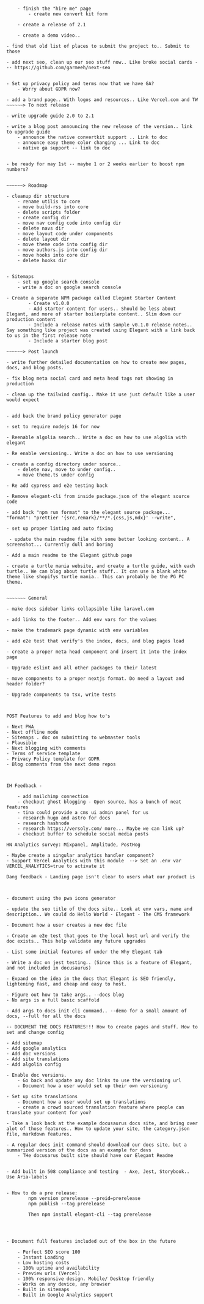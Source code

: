 ~~~~~~> Working 

    - finish the "hire me" page
        - create new convert kit form

    - create a release of 2.1

    - create a demo video.. 

- find that old list of places to submit the project to.. Submit to those

- add next seo, clean up our seo stuff now.. Like broke social cards --- https://github.com/garmeeh/next-seo
   

- Set up privacy policy and terms now that we have GA? 
    - Worry about GDPR now?

- add a brand page.. With logos and resources.. Like Vercel.com and TW
~~~~~~> To next release

- write upgrade guide 2.0 to 2.1

- write a blog post announcing the new release of the version.. link to upgrade guide
    - announce the native convertkit support .. Link to doc
    - announce easy theme color changing ... Link to doc
    - native ga support -- link to doc


- be ready for may 1st -- maybe 1 or 2 weeks earlier to boost npm numbers?


~~~~~~> Roadmap

- cleanup dir structure
    - rename utilis to core
    - move build-rss into core
    - delete scripts folder
    - create config dir
    - move nav config code into config dir
    - delete navs dir
    - move layout code under components
    - delete layout dir
    - move theme code into config dir
    - move authors.js into config dir
    - move hooks into core dir
    - delete hooks dir


- Sitemaps
    - set up google search console
    - write a doc on google search console

- Create a separate NPM package called Elegant Starter Content
        - Create v1.0.0
        - Add starter content for users.. Should be less about Elegant, and more of starter boilerplate content.. Slim down our production content
        - Include a release notes with sample v0.1.0 release notes.. Say something like project was created using Elegant with a link back to us in the first release note
        - Include a starter blog post

~~~~~~> Post launch

- write further detailed documentation on how to create new pages, docs, and blog posts.

- fix blog meta social card and meta head tags not showing in production

- clean up the tailwind config.. Make it use just default like a user would expect


- add back the brand policy generator page

- set to require nodejs 16 for now

- Reenable algolia search.. Write a doc on how to use algolia with elegant

- Re enable versioning.. Write a doc on how to use versioning

- create a config directory under source..
    - delete nav, move to under config..
    = move theme.ts under config

- Re add cypress and e2e testing back

- Remove elegant-cli from inside package.json of the elegant source code

- add back "npm run format" to the elegant source package...     "format": "prettier '{src,remark}/**/*.{css,js,mdx}' --write",

- set up proper linting and auto fixing

 - update the main readme file with some better looking content.. A screenshot... Currently dull and boring

- Add a main readme to the Elegant github page

- create a turtle mania website, and create a turtle guide, with each turtle.. We can blog about turtle stuff.. It can use a blank white theme like shopifys turtle mania.. This can probably be the PG PC theme.


~~~~~~~ General

- make docs sidebar links collapsible like laravel.com

- add links to the footer.. Add env vars for the values

- make the trademark page dynamic with env variables

- add e2e test that verify's the index, docs, and blog pages load

- create a proper meta head component and insert it into the index page

- Upgrade eslint and all other packages to their latest

- move components to a proper nextjs format. Do need a layout and header folder?

- Upgrade components to tsx, write tests



POST Features to add and blog how to's

- Next PWA
- Next offline mode
- Sitemaps . doc on submitting to webmaster tools
- Plausible
- Next blogging with comments
- Terms of service template
- Privacy Policy template for GDPR
- Blog comments from the next demo repos



IH Feedback -

    - add mailchimp connection
    - checkout ghost blogging - Open source, has a bunch of neat features
    - tina could provide a cms ui admin panel for us
    - research hugo and astro for docs
    - research hashnode
    - research https://versoly.com/ more... Maybe we can link up?
    - checkout buffer to schedule social media posts

HN Analytics survey: Mixpanel, Amplitude, PostHog

- Maybe create a singular analytics handler component?
- Support Vercel Analytics with this module  --> Set an .env var VERCEL_ANALYTICS=true to activate it

Dang feedback - Landing page isn't clear to users what our product is



- document using the pwa icons generator

- update the seo title of the docs site.. Look at env vars, name and description.. We could do Hello World - Elegant - The CMS framework 

- Document how a user creates a new doc file

- Create an e2e test that goes to the local host url and verify the doc exists.. This help validate any future upgrades

- List some initial features of under the Why Elegant tab

- Write a doc on jest testing.. (Since this is a feature of Elegant, and not included in docusaurus)

- Expand on the idea in the docs that Elegant is SEO friendly, lightening fast, and cheap and easy to host.

- Figure out how to take args.. --docs blog
- No args is a full basic scaffold

- Add args to docs init cli command.. --demo for a small amount of docs, --full for all the docs

-- DOCUMENT THE DOCS FEATURES!!! How to create pages and stuff. How to set and change config

- Add sitemap 
- Add google analytics 
- Add doc versions
- Add site translations
- Add algolia config

- Enable doc versions.
    - Go back and update any doc links to use the versioning url
    - Document how a user would set up their own versioning 

- Set up site translations
    - Document how a user would set up translations
    - create a crowd sourced translation feature where people can translate your content for you?

- Take a look back at the example docusaurus docs site, and bring over alot of those features.. How to update your site, the category.json file, markdown features.

- A regular docs init command should download our docs site, but a summarized version of the docs as an example for devs
    - THe docusarus built site should have our Elegant Readme


- Add built in 508 compliance and testing  - Axe, Jest, Storybook.. Use Aria-labels


- How to do a pre release:
        npm version prerelease --preid=prerelease
        npm publish --tag prerelease

        Then npm install elegant-cli --tag prerelease




- Document full features included out of the box in the future

    - Perfect SEO score 100
    - Instant Loading
    - Low hosting costs
    - 100% uptime and availability
    - Preview urls (Vercel)
    - 100% responsive design. Mobile/ Desktop friendly
    - Works on any device, any browser
    - Built in sitemaps
    - Built in Google Analytics support